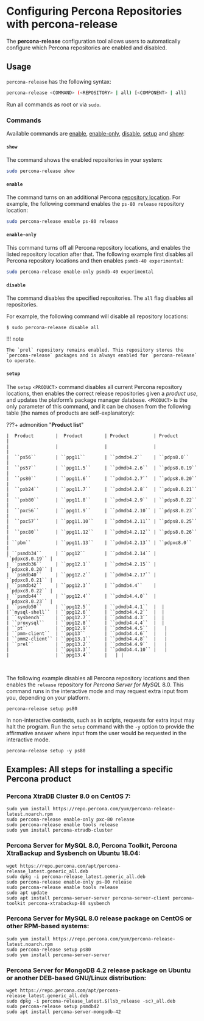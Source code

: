 # Configuring Percona Repositories with percona-release

The **percona-release** configuration tool allows users to automatically
configure which Percona repositories are enabled and disabled.

## Usage

`percona-release` has the following syntax:

```sh
percona-release <COMMAND> (<REPOSITORY> | all) [<COMPONENT> | all]
```
Run all commands as root or via `sudo`. 

### Commands

Available commands are [enable](#enable), [enable-only](#enable-only), [disable](#disable), [setup](#setup) and [show](#show):


#### `show` 

The command shows the enabled repositories in your system:

``` sh
sudo percona-release show
```


#### `enable`

The command turns on an additional Percona [repository location](repository-location.md).
For example, the following command enables the `ps-80 release` repository
location:

```sh
sudo percona-release enable ps-80 release
```


#### `enable-only` 

This command turns off all Percona repository locations, and
enables the listed repository location after that. The following example first
disables all Percona repository locations and then enables `psmdb-40
experimental`:

```sh
sudo percona-release enable-only psmdb-40 experimental
```


#### `disable`

The command disables the specified repositories. The `all` flag disables all repositories.

For example, the following command will disable all repository locations:

```
$ sudo percona-release disable all
```

!!! note

    The `prel` repository remains enabled. This repository stores the `percona-release` packages and is always enabled for `percona-release` to operate.


#### `setup`

The `setup` `<PRODUCT>` command disables all current Percona
repository locations, then enables the correct release repositories given a
*product use*, and updates the platform’s package manager database.
`<PRODUCT>` is the only parameter of this command, and it can be
chosen from the following table (the names of products are self-explanatory):

???+ admonition "**Product list**"

    |  Product        |  Product        | Product         | Product         |
    |                 |                 |                 |                 |
    |  ``ps56``       | ``ppg11``       | ``pdmdb4.2``    | ``pdps8.0``     |
    |  ``ps57``       | ``ppg11.5``     | ``pdmdb4.2.6``  | ``pdps8.0.19``  |
    |  ``ps80``       | ``ppg11.6``     | ``pdmdb4.2.7``  | ``pdps8.0.20``  |
    |  ``pxb24``      | ``ppg11.7``     | ``pdmdb4.2.8``  | ``pdps8.0.21``  |
    |  ``pxb80``      | ``ppg11.8``     | ``pdmdb4.2.9``  | ``pdps8.0.22``  |
    |  ``pxc56``      | ``ppg11.9``     | ``pdmdb4.2.10`` | ``pdps8.0.23``  |
    |  ``pxc57``      | ``ppg11.10``    | ``pdmdb4.2.11`` | ``pdps8.0.25``  |
    |  ``pxc80``      | ``ppg11.12``    | ``pdmdb4.2.12`` | ``pdps8.0.26``  |
    | ``pbm``         | ``ppg11.13``    | ``pdmdb4.2.13`` | ``pdpxc8.0``    |
    | ``psmdb34``     | ``ppg12``       | ``pdmdb4.2.14`` | ``pdpxc8.0.19`` |
    | ``psmdb36``     | ``ppg12.1``     | ``pdmdb4.2.15`` | ``pdpxc8.0.20`` |
    | ``psmdb40``     | ``ppg12.2``     | ``pdmdb4.2.17`` | ``pdpxc8.0.21`` |
    | ``psmdb42``     | ``ppg12.3``     | ``pdmdb4.4``    | ``pdpxc8.0.22`` |
    | ``psmdb44``     | ``ppg12.4``     | ``pdmdb4.4.0``  | ``pdpxc8.0.23`` |
    | ``psmdb50``     | ``ppg12.5``     | ``pdmdb4.4.1``  |  |
    |``mysql-shell``  | ``ppg12.6``     | ``pdmdb4.4.2``  |  |
    | ``sysbench``    | ``ppg12.7``     | ``pdmdb4.4.3``  |  |
    | ``proxysql``    | ``ppg12.8``     | ``pdmdb4.4.4``  |  |
    | ``pt``          | ``ppg12.9``     | ``pdmdb4.4.5``  |   |
    | ``pmm-client``  | ``ppg13``       | ``pdmdb4.4.6``  |   |
    | ``pmm2-client`` | ``ppg13.1``     | ``pdmdb4.4.8``  |   |
    | ``prel``        | ``ppg13.2``     | ``pdmdb4.4.9``  |   |
    |                 | ``ppg13.3``     | ``pdmdb4.4.10`` |   |
    |                 | ``ppg13.4``     |   | |


&nbsp;  

The following example disables all Percona repository locations and then
enables the `release` repository for *Percona Server for MySQL* 8.0. This
command runs in the interactive mode and may request extra input from you,
depending on your platform.

```
percona-release setup ps80
```

In non-interactive contexts, such as in scripts, requests for extra input may
halt the program.  Run the `setup` command with the `-y` option to provide
the affirmative answer where input from the user would be requested in the
interactive mode.

```
percona-release setup -y ps80
```
## Examples: All steps for installing a specific Percona product

### Percona XtraDB Cluster 8.0 on CentOS 7:

```
sudo yum install https://repo.percona.com/yum/percona-release-latest.noarch.rpm
sudo percona-release enable-only pxc-80 release
sudo percona-release enable tools release
sudo yum install percona-xtradb-cluster
```

### Percona Server for MySQL 8.0, Percona Toolkit, Percona XtraBackup and Sysbench on Ubuntu 18.04:

```
wget https://repo.percona.com/apt/percona-release_latest.generic_all.deb
sudo dpkg -i percona-release_latest.generic_all.deb
sudo percona-release enable-only ps-80 release
sudo percona-release enable tools release
sudo apt update
sudo apt install percona-server-server percona-server-client percona-toolkit percona-xtrabackup-80 sysbench
```

### Percona Server for MySQL 8.0 release package on CentOS or other RPM-based systems:

```
sudo yum install https://repo.percona.com/yum/percona-release-latest.noarch.rpm
sudo percona-release setup ps80
sudo yum install percona-server-server
```

### Percona Server for MongoDB 4.2 release package on Ubuntu or another DEB-based GNU/Linux distribution:

```
wget https://repo.percona.com/apt/percona-release_latest.generic_all.deb
sudo dpkg -i percona-release_latest.$(lsb_release -sc)_all.deb
sudo percona-release setup psmdb42
sudo apt install percona-server-mongodb-42
```

